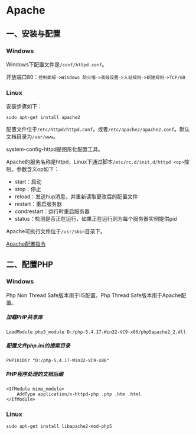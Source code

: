 # Apache

## 一、安装与配置

### Windows

Windows下配置文件是`/conf/httpd.conf`。

开放端口80：`控制面板->Windows 防火墙->高级设置->入站规则->新建规则->TCP/80`

### Linux

安装步骤如下：
```
sudo apt-get install apache2
```

配置文件位于`/etc/httpd/httpd.conf`，或者`/etc/apache2/apache2.conf`。默认文档目录为`/var/www`。

system-config-httpd是图形化配置工具。

Apache的服务名称是httpd，Linux下通过脚本`/etc/rc.d/init.d/httpd <op>`控制。参数含义op如下：
- start：启动
- stop：停止
- reload：发送hup消息，并重新读取更改后的配置文件
- restart：重启服务器
- condrestart：运行时重启服务器
- status：检测是否正在运行，如果正在运行则为每个服务器实例提供pid

Apache可执行文件位于`/usr/sbin`目录下。

[Apache配置指令](配置指令.md)

## 二、配置PHP

### Windows

Php Non Thread Safe版本用于IIS配置，Php Thread Safe版本用于Apache配置。

##### 加载PHP共享库

```
LoadModule php5_module D:/php-5.4.17-Win32-VC9-x86/php5apache2_2.dll
```

##### 配置文件php.ini的搜索目录

```
PHPIniDir "D:/php-5.4.17-Win32-VC9-x86"
```

##### PHP程序处理的文档后缀

```
<IfModule mime_module>
    AddType application/x-httpd-php .php .htm .html
</IfModule>
```

### Linux

```
sudo apt-get install libapache2-mod-php5
```
